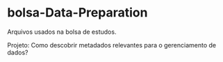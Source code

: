 # bolsa-Data-Preparation
Arquivos usados na bolsa de estudos.

Projeto: Como descobrir metadados relevantes para o gerenciamento de dados?
